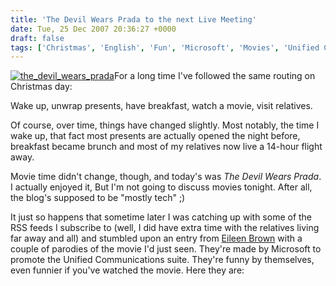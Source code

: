 ```yaml
---
title: 'The Devil Wears Prada to the next Live Meeting'
date: Tue, 25 Dec 2007 20:36:27 +0000
draft: false
tags: ['Christmas', 'English', 'Fun', 'Microsoft', 'Movies', 'Unified Communications', 'Videos']
---
```


[![the_devil_wears_prada](http://blog.madd0.com/images/WindowsLiveWriter/lang_enTheDevilWearsPradatothenextLiveMe_149FF/the_devil_wears_prada_thumb.jpg)](http://blog.madd0.com/images/WindowsLiveWriter/lang_enTheDevilWearsPradatothenextLiveMe_149FF/the_devil_wears_prada_2.jpg)For a long time I've followed the same routing on Christmas day:

Wake up, unwrap presents, have breakfast, watch a movie, visit relatives.

Of course, over time, things have changed slightly. Most notably, the time I wake up, that fact most presents are actually opened the night before, breakfast became brunch and most of my relatives now live a 14-hour flight away.

Movie time didn't change, though, and today's was _The Devil Wears Prada_. I actually enjoyed it, But I'm not going to discuss movies tonight. After all, the blog's supposed to be "mostly tech" ;)

It just so happens that sometime later I was catching up with some of the RSS feeds I subscribe to (well, I did have extra time with the relatives living far away and all) and stumbled upon an entry from [Eileen Brown](http://blogs.technet.com/eileen_brown/archive/2007/12/14/coffee-and-a-chat-at-starbucks.aspx) with a couple of parodies of the movie I'd just seen. They're made by Microsoft to promote the Unified Communications suite. They're funny by themselves, even funnier if you've watched the movie. Here they are: